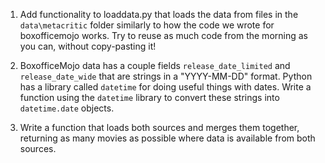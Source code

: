 1. Add functionality to loaddata.py that loads the data from files in the `data\metacritic` folder similarly to how the code we wrote for boxofficemojo works. Try to reuse as much code from the morning as you can, without copy-pasting it!

2. BoxofficeMojo data has a couple fields `release_date_limited` and `release_date_wide` that are strings in a "YYYY-MM-DD" format. Python has a library called `datetime` for doing useful things with dates. Write a function using the `datetime` library to convert these strings into `datetime.date` objects.

3. Write a function that loads both sources and merges them together, returning as many movies as possible where data is available from both sources.
